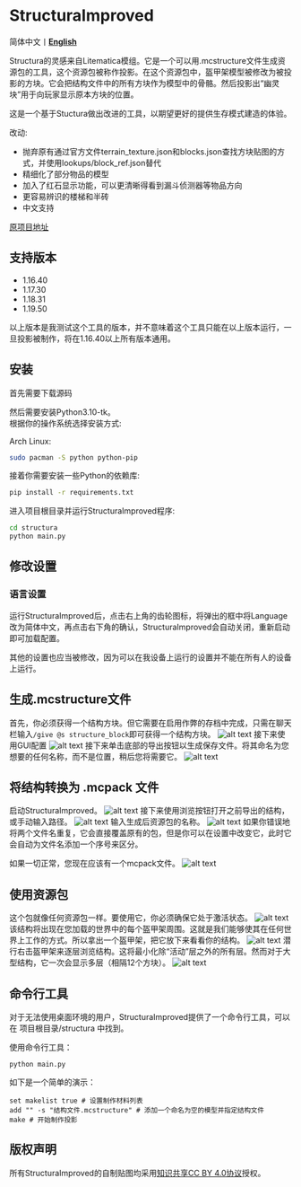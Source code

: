 # StructuraImproved

简体中文丨[**English**](README)

Structura的灵感来自Litematica模组。它是一个可以用.mcstructure文件生成资源包的工具，这个资源包被称作投影。在这个资源包中，盔甲架模型被修改为被投影的方块。它会把结构文件中的所有方块作为模型中的骨骼。然后投影出“幽灵块”用于向玩家显示原本方块的位置。

这是一个基于Stuctura做出改进的工具，以期望更好的提供生存模式建造的体验。

改动:
- 抛弃原有通过官方文件terrain_texture.json和blocks.json查找方块贴图的方式，并使用lookups/block_ref.json替代
- 精细化了部分物品的模型
- 加入了红石显示功能，可以更清晰得看到漏斗侦测器等物品方向
- 更容易辨识的楼梯和半砖
- 中文支持

[原项目地址](https://github.com/RavinMaddHatter/Structura)

## 支持版本
- 1.16.40
- 1.17.30
- 1.18.31
- 1.19.50

以上版本是我测试这个工具的版本，并不意味着这个工具只能在以上版本运行，一旦投影被制作，将在1.16.40以上所有版本通用。

## 安装

首先需要下载源码

然后需要安装Python3.10-tk。</br>
根据你的操作系统选择安装方式:

Arch Linux:
```bash
sudo pacman -S python python-pip
```

接着你需要安装一些Python的依赖库:
```bash
pip install -r requirements.txt
```

进入项目根目录并运行StructuraImproved程序:
```bash
cd structura
python main.py
```

## 修改设置

### 语言设置
运行StructuraImproved后，点击右上角的齿轮图标，将弹出的框中将Language改为简体中文，再点击右下角的确认，StructuraImproved会自动关闭，重新启动即可加载配置。

其他的设置也应当被修改，因为可以在我设备上运行的设置并不能在所有人的设备上运行。

## 生成.mcstructure文件

首先，你必须获得一个结构方块。但它需要在启用作弊的存档中完成，只需在聊天栏输入`/give @s structure_block`即可获得一个结构方块。
![alt text](docs/give_structure.png?raw=true)
接下来使用GUI配置
![alt text](docs/select_structure.PNG?raw=true)
接下来单击底部的导出按钮以生成保存文件。将其命名为您想要的任何名称，而不是位置，稍后您将需要它。
![alt text](docs/export_structure.PNG?raw=true)

## 将结构转换为 .mcpack 文件
启动StructuraImproved。
![alt text](docs/launch_structura.PNG?raw=true)
接下来使用浏览按钮打开之前导出的结构，或手动输入路径。
![alt text](docs/browse_file.PNG?raw=true)
输入生成后资源包的名称。
![alt text](docs/name.PNG?raw=true)
如果你错误地将两个文件名重复，它会直接覆盖原有的包，但是你可以在设置中改变它，此时它会自动为文件名添加一个序号来区分。

如果一切正常，您现在应该有一个mcpack文件。
![alt text](docs/pack_made.PNG?raw=true)

## 使用资源包
这个包就像任何资源包一样。要使用它，你必须确保它处于激活状态。
![alt text](docs/make_pack_active.PNG?raw=true)
该结构将出现在您加载的世界中的每个盔甲架周围。这就是我们能够使其在任何世界上工作的方式。所以拿出一个盔甲架，把它放下来看看你的结构。
![alt text](docs/example_full.png?raw=true)
潜行右击盔甲架来逐层浏览结构。这将最小化除“活动”层之外的所有层。然而对于大型结构，它一次会显示多层（相隔12个方块）。
![alt text](docs/example_layer.png?raw=true)

## 命令行工具
对于无法使用桌面环境的用户，StructuraImproved提供了一个命令行工具，可以在 项目根目录/structura 中找到。

使用命令行工具：
```shell
python main.py
```

如下是一个简单的演示：
```
set makelist true # 设置制作材料列表
add "" -s "结构文件.mcstructure" # 添加一个命名为空的模型并指定结构文件
make # 开始制作投影
```

## 版权声明
所有StructuraImproved的自制贴图均采用[知识共享CC BY 4.0协议](https://creativecommons.org/licenses/by/4.0/)授权。
